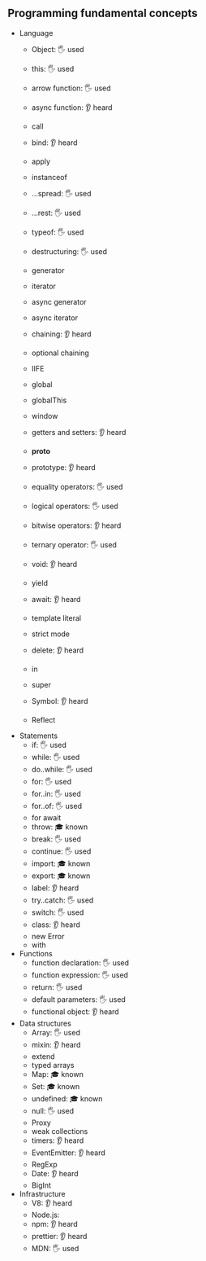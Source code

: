 ## Programming fundamental concepts

- Language
  - Object: 🖐️ used
  - this: 🖐️ used
  - arrow function: 🖐️ used
  - async function: 👂 heard
  - call
  - bind: 👂 heard
  - apply
  - instanceof
  - ...spread: 🖐️ used
  - ...rest: 🖐️ used
  - typeof: 🖐️ used
  - destructuring: 🖐️ used
  - generator
  - iterator
  - async generator
  - async iterator
  - chaining:  👂 heard 
  - optional chaining
  - IIFE
  - global
  - globalThis
  - window
  - getters and setters:  👂 heard
  - __proto__

  - prototype: 👂 heard
  - equality operators: 🖐️ used
  - logical operators: 🖐️ used
  - bitwise operators: 👂 heard
  - ternary operator: 🖐️ used
  - void: 👂 heard
  - yield
  - await: 👂 heard
  - template literal
  - strict mode
  - delete: 👂 heard
  - in
  - super
  - Symbol: 👂 heard
  - Reflect
- Statements
  - if: 🖐️ used
  - while: 🖐️ used
  - do..while: 🖐️ used
  - for: 🖐️ used
  - for..in: 🖐️ used
  - for..of: 🖐️ used
  - for await
  - throw: 🎓 known
  - break: 🖐️ used
  - continue: 🖐️ used
  - import: 🎓 known
  - export: 🎓 known
  - label: 👂 heard
  - try..catch: 🖐️ used
  - switch: 🖐️ used
  - class: 👂 heard
  - new Error
  - with
- Functions
  - function declaration: 🖐️ used
  - function expression: 🖐️ used
  - return: 🖐️ used
  - default parameters: 🖐️ used
  - functional object: 👂 heard
- Data structures
  - Array: 🖐️ used
  - mixin: 👂 heard
  - extend
  - typed arrays
  - Map: 🎓 known
  - Set: 🎓 known
  - undefined: 🎓 known
  - null: 🖐️ used
  - Proxy
  - weak collections
  - timers: 👂 heard
  - EventEmitter: 👂 heard
  - RegExp
  - Date: 👂 heard
  - BigInt
- Infrastructure
  - V8: 👂 heard
  - Node.js: 
  - npm: 👂 heard
  - prettier: 👂 heard 
  - MDN: 🖐️ used
